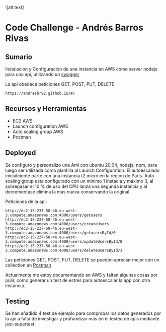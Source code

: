 ![alt text]
# Code Challenge - Andrés Barros Rivas

## Sumario
Instalación y Configuracion de una instancia en AWS como server nodejs para una api, utilizando un [swagger](https://s3-eu-west-1.amazonaws.com/mmi-codechallenge/swagger-users-v1.json)

La api obedece peticiones GET, POST, PUT, DELETE

```
https://andresbr92.github.io/#/
```


## Recursos y Herramientas
*  EC2 AWS
*  Launch configuration AWS
*  Auto scaling group AWS
*  Postman


## Deployed
Se configuro y personalizo una Ami con ubuntu 20.04, nodejs, npm, para luego ser utilizada como plantilla al Launch Configuration. El autoescalado inicialmente parte con una instancia t2.micro en la region de París. Auto scaling group esta configurado con un minimo 1 instacia y máximo 3, al sobrepasar el 10 % de uso del CPU lanza una segunda instancia y al decrementase elimina la mas nueva conservando la original.


Peticiones de la api:
```
http://ec2-15-237-58-46.eu-west-3.compute.amazonaws.com:4000/users/getusers
http://ec2-15-237-58-46.eu-west-3.compute.amazonaws.com:4000/users/createUsers
http://ec2-15-237-58-46.eu-west-3.compute.amazonaws.com:4000/users/getusersById/0
http://ec2-15-237-58-46.eu-west-3.compute.amazonaws.com:4000/users/updateUsersById/0
http://ec2-15-237-58-46.eu-west-3.compute.amazonaws.com:4000/users/deleteUsersById/1

```

Las peticiones GET, POST, PUT, DELETE se pueden apreciar mejor con un collection en [Postman](https://github.com/andresbr92/codeChallenge/tree/master/postman/deployed_env)

Actualmente me estoy documentando en AWS y faltan algunas cosas por pulir, como generar un test de estrés para autoescalar la app con otra instancia.


## Testing

Se han añadido 4 test de ejemplo para comprobar los datos generados por la api a falta de investigar y profundizar más en el testeo de apis mediante jest-supertest. 



